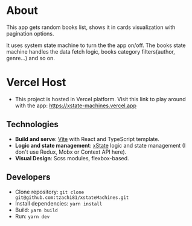 # About
This app gets random books list, shows it in cards visualization with pagination options.

It uses system state machine to turn the the app on/off.
The books state machine handles the data fetch logic, books category filters(author, genre...) and so on.

# Vercel Host
- This project is hosted in Vercel platform. Visit this link to play around with the app: https://xstate-machines.vercel.app

## Technologies 
+ **Build and serve**: [Vite](https://vite.dev/guide/) with React and TypeScript template.
+ **Logic and state management**: [xState](https://stately.ai/docs/xstate) logic and state management (I don't use Redux, Mobx or Context API here).
+ **Visual Design**: Scss modules, flexbox-based.

## Developers
+ Clone repository: `git clone git@github.com:tzachi81/xstateMachines.git`
+ Install dependencies: `yarn install`
+ Build: `yarn build`
+ Run:  `yarn dev`
